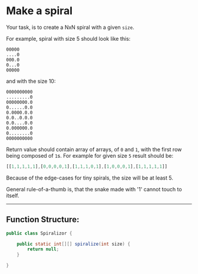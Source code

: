 # Make a spiral

Your task, is to create a NxN spiral with a given `size`.

For example, spiral with size 5 should look like this:

```text
00000
....0
000.0
0...0
00000
```

and with the size 10:

```text
0000000000
.........0
00000000.0
0......0.0
0.0000.0.0
0.0..0.0.0
0.0....0.0
0.000000.0
0........0
0000000000
```

Return value should contain array of arrays, of `0` and `1`, with the first row being composed of `1`s. For example for given size `5` result should be:

```javascript
[[1,1,1,1,1],[0,0,0,0,1],[1,1,1,0,1],[1,0,0,0,1],[1,1,1,1,1]]
```

Because of the edge-cases for tiny spirals, the size will be at least 5.

General rule-of-a-thumb is, that the snake made with '1' cannot touch to itself.

---

## Function Structure:

```java
public class Spiralizor {

    public static int[][] spiralize(int size) {
        return null;
    }

}
